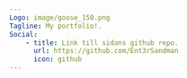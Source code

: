 ```yaml
---
Logo: image/goose_150.png
Tagline: My portfolio!.
Social:
    - title: Link till sidans github repo.
      url: https://github.com/Ent3rSandman
      icon: github
---
```

